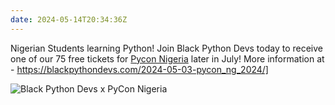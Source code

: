 ```yaml
---
date: 2024-05-14T20:34:36Z
---
```


Nigerian Students learning Python! Join Black Python Devs today to receive one of our 75 free tickets for [Pycon Nigeria](https://ng.pycon.org/) later in July! More information at - <https://blackpythondevs.com/2024-05-03-pycon_ng_2024/]>

![Black Python Devs x PyCon Nigeria](https://blackpythondevs.com/assets/images/bpdxpyconng.jpg)